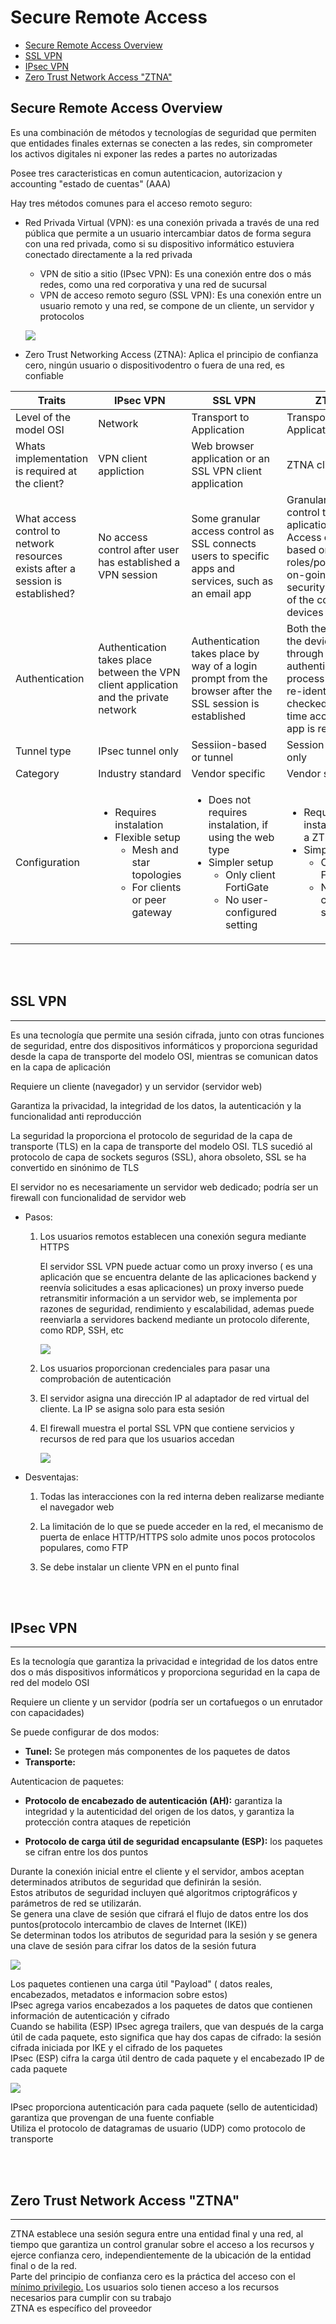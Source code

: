 # Secure Remote Access

- [Secure Remote Access Overview](#Secure-Remote-Access-Overview)
- [SSL VPN](#SSL-VPN)
- [IPsec VPN](#IPsec-VPN)
- [Zero Trust Network Access "ZTNA"](#Zero-Trust-Network-Access-"-ZTNA-")

## Secure Remote Access Overview

Es  una  combinación  de  métodos  y  tecnologías  de  seguridad  que  permiten  que  entidades  finales  externas  se  conecten  a  las redes,  sin  comprometer  los  activos  digitales  ni  exponer  las  redes  a  partes  no  autorizadas

Posee tres caracteristicas en comun autenticacion, autorizacion y accounting "estado de cuentas" (AAA)

 Hay  tres  métodos  comunes  para  el  acceso  remoto  seguro:

 - Red  Privada  Virtual  (VPN):  es  una  conexión  privada  a  través  de  una  red  pública  que  permite  a  un  usuario  intercambiar  datos  de  forma  segura  con  una  red  privada,  como  si  su  dispositivo  informático  estuviera  conectado  directamente  a  la  red  privada

    -   VPN  de  sitio  a  sitio  (IPsec  VPN):  Es  una  conexión  entre  dos  o  más  redes,  como  una  red  corporativa  y  una  red  de  sucursal
    -   VPN  de  acceso  remoto  seguro (SSL VPN): Es  una  conexión  entre  un  usuario  remoto  y  una  red, se  compone  de  un  cliente,  un  servidor  y  protocolos

    ![](Img/VPN.png)

- Zero  Trust  Networking  Access  (ZTNA): Aplica  el  principio  de  confianza  cero,  ningún  usuario  o  dispositivodentro  o  fuera  de  una  red,  es  confiable

| Traits |  IPsec  VPN | SSL  VPN | ZTNA |
|--------|---------|----------|--------|
| Level of the model OSI | Network | Transport to Application |Transport to Application |
| Whats implementation is required at the client? | VPN client appliction |Web browser application or an SSL VPN client application | ZTNA client |
What access control to network resources exists after a session is established? | No access control after user has established a VPN session | Some granular access control as SSL connects users to specific apps and services, such as an email app | Granular access control to specific aplications. Access control is based on user roles/policy, plus on-going security checks of the connected devices |
| Authentication | Authentication takes place between the VPN client application and the private network |  Authentication takes place by way of a login prompt from the browser after the SSL session is established | Both the user and the device go through an authentication process and are re-identified and checked each time access to an app is requested |
| Tunnel type | IPsec tunnel only | Sessiion-based or tunnel | Session-based only |
| Category | Industry standard | Vendor specific | Vendor specific |
| Configuration | <ul><li>Requires instalation</li><li>Flexible setup<ul><li>Mesh and star topologies</li><li>For clients or peer gateway</li></ul></li></ul> | <ul><li>Does not requires instalation, if using the web type</li><li>Simpler setup<ul><li>Only client FortiGate</li><li>No user-configured setting</li></ul></li></ul> | <ul><li>Requires the instalation of a ZTNA client</li><li>Simpler setup<ul><li>Only client FortiGate</li><li>No user-configured setting</li></ul></li></ul> |

<br>

<br>

## SSL VPN
---
Es  una  tecnología  que  permite  una  sesión  cifrada,  junto  con  otras  funciones  de  seguridad,  entre  dos dispositivos  informáticos  y  proporciona  seguridad  desde  la  capa  de  transporte  del  modelo  OSI,  mientras  se  comunican  datos  en  la capa  de  aplicación

Requiere  un  cliente (navegador) y  un  servidor (servidor web)

Garantiza  la  privacidad,  la  integridad  de  los  datos,  la  autenticación  y  la  
funcionalidad  anti reproducción

La  seguridad  la  proporciona  el  protocolo  de  seguridad  de  la  capa  de  transporte (TLS)  en  la  capa  de  transporte  del  modelo  OSI. TLS  sucedió  al  protocolo  de  capa  de  sockets  seguros  (SSL),  ahora  obsoleto, SSL  se  ha  convertido  en  sinónimo  de  TLS

El  servidor no  es  necesariamente  un  servidor  web  dedicado;  podría  ser  un  firewall  con  funcionalidad  de  servidor  web

- Pasos:

    1. Los  usuarios  remotos establecen  una  conexión  segura  mediante  HTTPS

        El  servidor  SSL  VPN  puede  actuar  como  un  proxy  inverso ( es  una  aplicación  que  se  encuentra  delante  de  las  aplicaciones  backend  y reenvía  solicitudes  a  esas  aplicaciones) un  proxy  inverso  puede  retransmitir  información  a  un  servidor  web,  se implementa  por  razones  de  seguridad,  rendimiento  y  escalabilidad, ademas puede  reenviarla  a  servidores  backend  mediante  un  protocolo  diferente,  como  RDP,  SSH,  etc

        ![](Img/Reverse-Proxy.png)

    2. Los  usuarios  proporcionan  credenciales  para  pasar  una  comprobación  de autenticación

    3. El  servidor asigna  una  dirección  IP  al  adaptador  de  red  virtual  del  cliente.  La  IP  se  asigna  solo  para esta  sesión

    4. El  firewall  muestra  el  portal SSL  VPN  que  contiene  servicios  y  recursos  de  red  para  que  los  usuarios  accedan

        ![](Img/SSL-VPN.png)

- Desventajas:

    1. Todas  las  interacciones  con  la  red  interna  deben realizarse  mediante  el  navegador  web

    2. La  limitación  de  lo  que  se  puede  acceder  en  la  red, el  mecanismo  de  puerta  de  enlace  HTTP/HTTPS solo  admite  unos  pocos  protocolos  populares,  como  FTP

    3. Se  debe  instalar  un  cliente  VPN  en  el punto  final

<br>

<br>

## IPsec VPN
---

Es  la  tecnología  que  garantiza  la  privacidad  e  integridad  de  los  datos  entre  dos  o  más  dispositivos  informáticos  y  proporciona  seguridad  en  la capa  de  red  del  modelo  OSI

Requiere  un  cliente y  un  servidor (podría  ser  un  cortafuegos  o  un  enrutador  con  capacidades)

Se puede configurar de dos modos:

- **Tunel:** Se  protegen  más  componentes  de  los  paquetes  de  datos
- **Transporte:**

Autenticacion de paquetes:

- **Protocolo  de  encabezado  de  autenticación  (AH):** garantiza  la  integridad  y  la  autenticidad  del  origen  de  los  datos,  y garantiza  la  protección  contra  ataques  de  repetición

- **Protocolo  de  carga  útil  de  seguridad  encapsulante  (ESP):**  los  paquetes  se  cifran  entre  los  dos  puntos

Durante  la  conexión  inicial entre  el  cliente  y  el  servidor,  ambos  aceptan  determinados  atributos  de  seguridad  que  definirán  la  sesión.  
Estos  atributos  de  seguridad  incluyen  qué  algoritmos  criptográficos  y  parámetros  de  red  se  utilizarán.  
Se  genera  una  clave  de  sesión  que  cifrará  el  flujo  de  datos  entre  los  dos  puntos(protocolo  intercambio  de  claves  de  Internet  (IKE))  
Se  determinan  todos  los  atributos  de  seguridad  para  la  sesión  y  se  genera  una  clave  de  sesión  para  cifrar  los  datos  de  la  sesión futura  

![](Img/IPsec-VPN.png)

Los paquetes   contienen  una  carga  útil "Payload" (  datos  reales,  encabezados, metadatos e informacion sobre estos)  
IPsec  agrega  varios  encabezados  a  los  paquetes  de  datos  que  contienen  información  de  autenticación  y  cifrado  
Cuando se habilita (ESP)  IPsec agrega  trailers,  que  van  después  de  la  carga  útil  de  cada  paquete,  esto  significa  que  hay  dos  capas  de  cifrado:  la sesión  cifrada  iniciada  por  IKE  y  el  cifrado  de  los  paquetes  
IPsec (ESP) cifra  la  carga  útil  dentro  de  cada  paquete  y  el  encabezado  IP  de  cada  paquete

![](Img/Encryption-IPsc-VPN.png)

IPsec  proporciona  autenticación  para  cada  paquete (sello de autenticidad)  garantiza  que  provengan  de  una  fuente  confiable  
Utiliza  el  protocolo  de  datagramas  de  usuario  (UDP)  como  protocolo  de  transporte

<br>

<br>

## Zero Trust Network Access "ZTNA"
---

ZTNA  establece  una  sesión  segura  entre  una  entidad  final  y  una  red,  al  tiempo  que  garantiza  un  control  granular  sobre  el  acceso  a  los recursos  y  ejerce  confianza  cero,  independientemente  de  la  ubicación  de  la  entidad  final  o  de  la  red.  
Parte  del  principio  de  confianza  cero  es  la  práctica  del  acceso  con  el  <u>mínimo  privilegio.</u>  Los  usuarios  solo tienen acceso  a  los  recursos  necesarios  para  cumplir  con su  trabajo   
ZTNA  es  específico  del  proveedor